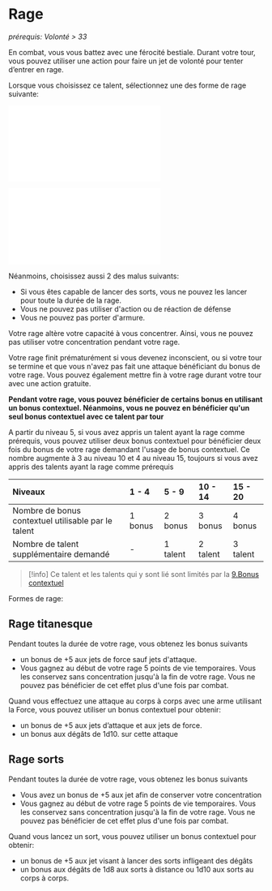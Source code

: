 # Rage
*prérequis: Volonté > 33*

En combat, vous vous battez avec une férocité bestiale. Durant votre tour, vous pouvez utiliser une action pour faire un jet de volonté pour tenter d’entrer en rage.

Lorsque vous choisissez ce talent, sélectionnez une des forme de rage suivante:

![Rage titanesque](Rage.md#Rage%20titanesque)

![Rage sorts](Rage.md#Rage%20sorts)

Néanmoins, choisissez aussi 2 des malus suivants:

- Si vous êtes capable de lancer des sorts, vous ne pouvez les lancer pour toute la durée de la rage.
- Vous ne pouvez pas utiliser d'action ou de réaction de défense
- Vous ne pouvez pas porter d'armure.

Votre rage altère votre capacité à vous concentrer. Ainsi, vous ne pouvez pas utiliser votre concentration pendant votre rage.

Votre rage finit prématurément si vous devenez inconscient, ou si votre tour se termine et que vous n'avez pas fait une attaque bénéficiant du bonus de votre rage. Vous pouvez également mettre fin à votre rage durant votre tour avec une action gratuite.

**Pendant votre rage, vous pouvez bénéficier de certains bonus en utilisant un bonus contextuel. Néanmoins, vous ne pouvez en bénéficier qu'un seul bonus contextuel avec ce talent par tour**

A partir du niveau 5, si vous avez appris un talent ayant la rage comme prérequis, vous pouvez utiliser deux bonus contextuel pour bénéficier deux fois du bonus de votre rage demandant l'usage de bonus contextuel. Ce nombre augmente à 3 au niveau 10 et 4 au niveau 15, toujours si vous avez appris des talents ayant la rage comme prérequis

|**Niveaux**|**1 - 4**|**5 - 9**|**10 - 14**|**15 - 20**|
| :- | :- | :- | :- | :- |
|Nombre de bonus contextuel utilisable par le talent|1 bonus|2 bonus|3 bonus|4 bonus|
|Nombre de talent supplémentaire demandé|-|1 talent|2 talent|3 talent|

> [!info] 
> Ce talent et les talents qui y sont lié sont limités par la [9.Bonus contextuel](../../../1.Regles%20generales/1.Regles%20de%20jeu/1.Base/9.Bonus%20contextuel.md)


Formes de rage:
## Rage titanesque
Pendant toutes la durée de votre rage, vous obtenez les bonus suivants
- un bonus de +5 aux jets de force sauf jets d'attaque. 
- Vous gagnez au début de votre rage 5 points de vie temporaires. Vous les conservez sans concentration jusqu'à la fin de votre rage. Vous ne pouvez pas bénéficier de cet effet plus d'une fois par combat.

Quand vous effectuez une attaque au corps à corps avec une arme utilisant la Force, vous pouvez utiliser un bonus contextuel pour obtenir:
- un bonus de +5 aux jets d’attaque et aux jets de force. 
- un bonus aux dégâts de 1d10. sur cette attaque
## Rage sorts
Pendant toutes la durée de votre rage, vous obtenez les bonus suivants
- Vous avez un bonus de +5 aux jet afin de conserver votre concentration
- Vous gagnez au début de votre rage 5 points de vie temporaires. Vous les conservez sans concentration jusqu'à la fin de votre rage. Vous ne pouvez pas bénéficier de cet effet plus d'une fois par combat.

Quand vous lancez un sort, vous pouvez utiliser un bonus contextuel pour obtenir:
- un bonus de +5 aux jet visant à lancer des sorts infligeant des dégâts
- un bonus aux dégâts de 1d8 aux sorts à distance ou 1d10 aux sorts au corps à corps. 